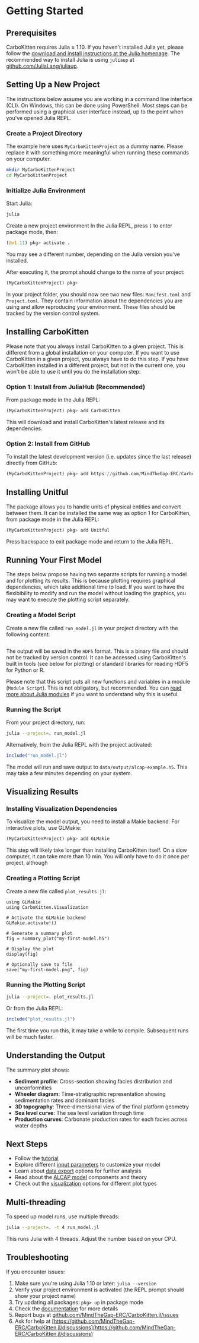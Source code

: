 # Getting Started

## Prerequisites

CarboKitten requires Julia &ge; 1.10. If you haven't installed Julia yet, please follow the [download and install instructions at the Julia homepage](https://julialang.org/downloads/). The recommended way to install Julia is using `juliaup` at [github.com/JuliaLang/juliaup](https://github.com/JuliaLang/juliaup).

## Setting Up a New Project

The instructions below assume you are working in a command line interface (CLI). On Windows, this can be done using PowerShell. Most steps can be performed using a graphical user interface instead, up to the point when you've opened Julia REPL.

### Create a Project Directory

The example here uses `MyCarboKittenProject` as a dummy name. Please replace it with something more meaningful when running these commands on your computer.

```bash
mkdir MyCarboKittenProject
cd MyCarboKittenProject
```

### Initialize Julia Environment

Start Julia:

```bash
julia
```
Create a new project environment
In the Julia REPL, press `]` to enter package mode, then:

```julia
(@v1.11) pkg> activate .
```

You may see a different number, depending on the Julia version you've installed.

After executing it, the prompt should change to the name of your project:

```julia
(MyCarboKittenProject) pkg>
```
In your project folder, you should now see two new files: `Manifest.toml` and `Project.toml`. They contain information about the dependencies you are using and allow reproducing your environment. These files should be tracked by the version control system.

## Installing CarboKitten

Please note that you always install CarboKitten to a given project. This is different from a global installation on your computer. If you want to use CarboKitten in a given project, you always have to do this step. If you have CarboKitten installed in a different project, but not in the current one, you won't be able to use it until you do the installation step:

### Option 1: Install from JuliaHub (Recommended)

From package mode in the Julia REPL:

```julia
(MyCarboKittenProject) pkg> add CarboKitten
```

This will download and install CarboKitten's latest release and its dependencies. 

### Option 2: Install from GitHub

To install the latest development version (i.e. updates since the last release) directly from GitHub:

```julia
(MyCarboKittenProject) pkg> add https://github.com/MindTheGap-ERC/CarboKitten.jl
```

## Installing Unitful

The package allows you to handle units of physical entities and convert between them. It can be installed the same way as option 1 for CarboKitten, from package mode in the Julia REPL:

```julia
(MyCarboKittenProject) pkg> add Unitful
```

Press backspace to exit package mode and return to the Julia REPL.

## Running Your First Model

The steps below propose having two separate scripts for running a model and for plotting its results. This is because plotting requires graphical dependencies, which take additional time to load. If you want to have the flexibibility to modify and run the model without loading the graphics, you may want to execute the plotting script separately.

### Creating a Model Script

Create a new file called `run_model.jl` in your project directory with the following content:

``` {.julia file=examples/model/alcap/run.jl}

```

The output will be saved in the `HDF5` format. This is a binary file and should not be tracked by version control. It can be accessed using CarboKitten's built in tools (see below for plotting) or standard libraries for reading HDF5 for Python or R. 

Please note that this script puts all new functions and variables in a module (`Module Script`). This is not obligatory, but recommended. You can [read more about Julia modules](https://docs.julialang.org/en/v1/manual/modules/) if you want to understand why this is useful.

### Running the Script

From your project directory, run:

```bash
julia --project=. run_model.jl
```

Alternatively, from the Julia REPL with the project activated:

```julia
include("run_model.jl")
```

The model will run and save output to `data/output/alcap-example.h5`. This may take a few minutes depending on your system.

## Visualizing Results

### Installing Visualization Dependencies

To visualize the model output, you need to install a Makie backend. For interactive plots, use GLMakie:

```julia
(MyCarboKittenProject) pkg> add GLMakie
```

This step will likely take longer than installing CarboKitten itself. On a slow computer, it can take more than 10 min. You will only have to do it once per project, although 

### Creating a Plotting Script

Create a new file called `plot_results.jl`:

```{.julia file=examples/plot_alcap.jl}
using GLMakie
using CarboKitten.Visualization

# Activate the GLMakie backend
GLMakie.activate!()

# Generate a summary plot
fig = summary_plot("my-first-model.h5")

# Display the plot
display(fig)

# Optionally save to file
save("my-first-model.png", fig)
```

### Running the Plotting Script

```bash
julia --project=. plot_results.jl
```

Or from the Julia REPL:

```julia
include("plot_results.jl")
```

The first time you run this, it may take a while to compile. Subsequent runs will be much faster.

## Understanding the Output

The summary plot shows:

- **Sediment profile**: Cross-section showing facies distribution and unconformities
- **Wheeler diagram**: Time-stratigraphic representation showing sedimentation rates and dominant facies
- **3D topography**: Three-dimensional view of the final platform geometry
- **Sea level curve**: The sea level variation through time
- **Production curves**: Carbonate production rates for each facies across water depths

## Next Steps

- Follow the [tutorial](notebooks/first_tutorial.html)
- Explore different [input parameters](model-alcap.md) to customize your model
- Learn about [data export](data-export.md) options for further analysis
- Read about the [ALCAP model](model-alcap.md) components and theory
- Check out the [visualization](visualization.md) options for different plot types

## Multi-threading

To speed up model runs, use multiple threads:

```bash
julia --project=. -t 4 run_model.jl
```

This runs Julia with 4 threads. Adjust the number based on your CPU.

## Troubleshooting

If you encounter issues:

1. Make sure you're using Julia 1.10 or later: `julia --version`
2. Verify your project environment is activated (the REPL prompt should show your project name)
3. Try updating all packages: `pkg> up` in package mode
4. Check the [documentation](https://mindthegap-erc.github.io/CarboKitten.jl) for more details
5. Report bugs at [github.com/MindTheGap-ERC/CarboKitten.jl/issues](https://github.com/MindTheGap-ERC/CarboKitten.jl/issues) 
6. Ask for help at [https://github.com/MindTheGap-ERC/CarboKitten.jl/discussions](https://github.com/MindTheGap-ERC/CarboKitten.jl/discussions)
